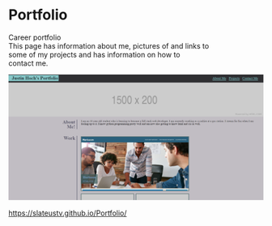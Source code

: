 # Portfolio
Career portfolio \
This page has information about me, pictures of and links to \
some of my projects and has information on how to \
contact me.

!["Screenshot of portfolio"](./assets/images/portfolio.png)

https://slateustv.github.io/Portfolio/